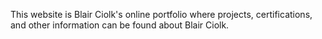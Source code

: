 This website is Blair Ciolk's online portfolio where projects, certifications, and other information can be found about Blair Ciolk.